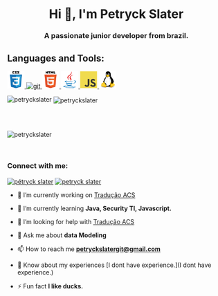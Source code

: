 <h1 align="center">Hi 👋, I'm Petryck Slater</h1>
<h3 align="center">A passionate junior developer from brazil.</h3>

<h2 align="left">Languages and Tools:</h2>
<p align="left"> <a href="https://www.w3schools.com/css/" target="_blank" rel="noreferrer"> <img src="https://raw.githubusercontent.com/devicons/devicon/master/icons/css3/css3-original-wordmark.svg" alt="css3" width="40" height="40"/> </a> <a href="https://git-scm.com/" target="_blank" rel="noreferrer"> <img src="https://www.vectorlogo.zone/logos/git-scm/git-scm-icon.svg" alt="git" width="40" height="40"/> </a> <a href="https://www.w3.org/html/" target="_blank" rel="noreferrer"> <img src="https://raw.githubusercontent.com/devicons/devicon/master/icons/html5/html5-original-wordmark.svg" alt="html5" width="40" height="40"/> </a> <a href="https://www.java.com" target="_blank" rel="noreferrer"> <img src="https://raw.githubusercontent.com/devicons/devicon/master/icons/java/java-original.svg" alt="java" width="40" height="40"/> </a> <a href="https://developer.mozilla.org/en-US/docs/Web/JavaScript" target="_blank" rel="noreferrer"> <img src="https://raw.githubusercontent.com/devicons/devicon/master/icons/javascript/javascript-original.svg" alt="javascript" width="40" height="40"/> </a> <a href="https://www.linux.org/" target="_blank" rel="noreferrer"> <img src="https://raw.githubusercontent.com/devicons/devicon/master/icons/linux/linux-original.svg" alt="linux" width="40" height="40"/> </a> </p>
<p><img align="left" src="https://github-readme-stats.vercel.app/api/top-langs?username=petryckslater&show_icons=true&locale=en&layout=compact" alt="petryckslater" /></p>

<p>&nbsp;<img align="center" src="https://github-readme-stats.vercel.app/api?username=petryckslater&show_icons=true&locale=en" alt="petryckslater" /></p>
</br> </br> 
<p><img align="cente r" src="https://github-readme-streak-stats.herokuapp.com/?user=petryckslater&" alt="petryckslater" /></p> </br>

<h3 align="left">Connect with me:</h3>
<p align="left">
<a href="https://linkedin.com/in/pétryck slater" target="blank"><img align="center" src="https://raw.githubusercontent.com/rahuldkjain/github-profile-readme-generator/master/src/images/icons/Social/linked-in-alt.svg" alt="pétryck slater" height="30" width="40" /></a>
<a href="https://fb.com/petryck slater" target="blank"><img align="center" src="https://raw.githubusercontent.com/rahuldkjain/github-profile-readme-generator/master/src/images/icons/Social/facebook.svg" alt="petryck slater" height="30" width="40" /></a>
</p>

- 🔭 I’m currently working on [Tradução ACS](https://github.com/IzanagiK/Tradu-ao-AMCS/)

- 🌱 I’m currently learning **Java, Security TI, Javascript.**

- 🤝 I’m looking for help with [Tradução ACS](https://github.com/IzanagiK/Tradu-ao-AMCS/)

- 💬 Ask me about **data Modeling**

- 📫 How to reach me **petryckslatergit@gmail.com**

- 📄 Know about my experiences [I dont have experience.](I dont have experience.)

- ⚡ Fun fact **I like ducks.**

